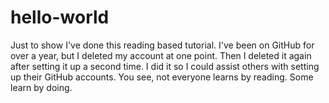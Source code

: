 # hello-world
Just to show I've done this reading based tutorial.
I've been on GitHub for over a year, but I deleted my account at one point.
Then I deleted it again after setting it up a second time. 
I did it so I could assist others with setting up their GitHub accounts.
You see, not everyone learns by reading. Some learn by doing. 
